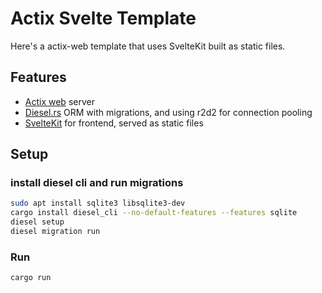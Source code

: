 # Actix Svelte Template

Here's a actix-web template that uses SvelteKit built as static files.

## Features

- [Actix web](https://actix.rs/) server
- [Diesel.rs](https://diesel.rs) ORM with migrations, and using r2d2 for connection pooling
- [SvelteKit](https://kit.svelte.dev/) for frontend, served as static files


## Setup

### install diesel cli and run migrations


```bash
sudo apt install sqlite3 libsqlite3-dev
cargo install diesel_cli --no-default-features --features sqlite
diesel setup
diesel migration run
```

### Run

```bash
cargo run
```
